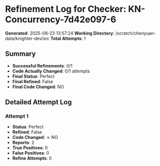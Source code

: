 # Refinement Log for Checker: KN-Concurrency-7d42e097-6

**Generated**: 2025-08-23 13:57:24
**Working Directory**: /scratch/chenyuan-data/knighter-dev/src
**Total Attempts**: 1

## Summary
- **Successful Refinements**: 0/1
- **Code Actually Changed**: 0/1 attempts
- **Final Status**: Perfect
- **Final Refined**: False
- **Final Code Changed**: NO

## Detailed Attempt Log

### Attempt 1
- **Status**: Perfect
- **Refined**: False
- **Code Changed**: ✗ NO
- **Reports**: 2
- **True Positives**: 0
- **False Positives**: 0
- **Refine Attempts**: 0
